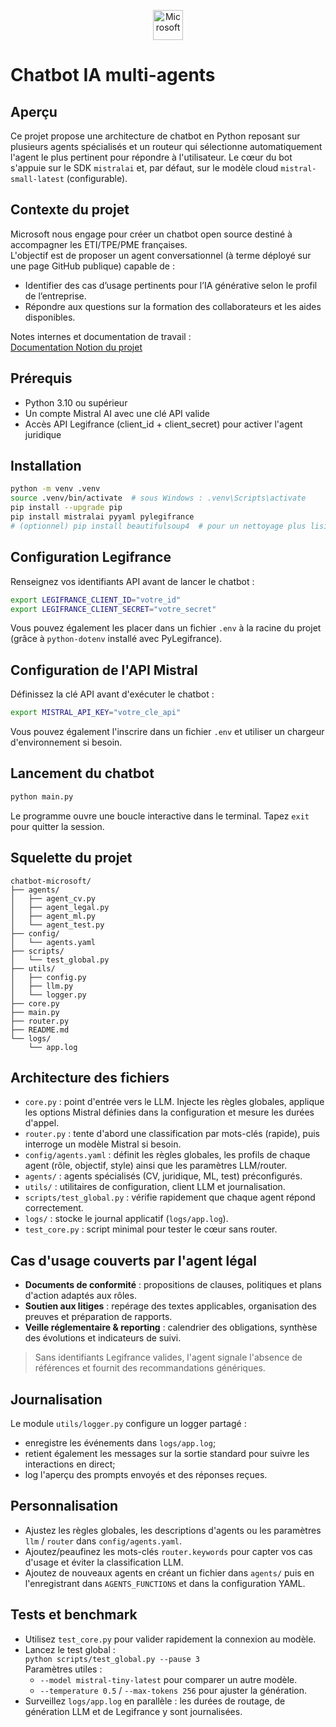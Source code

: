 <p align="center">
  <img src="https://upload.wikimedia.org/wikipedia/commons/4/44/Microsoft_logo.svg" alt="Microsoft" height="48">
</p>

# Chatbot IA multi-agents

## Aperçu
Ce projet propose une architecture de chatbot en Python reposant sur plusieurs agents spécialisés
et un routeur qui sélectionne automatiquement l'agent le plus pertinent pour répondre à
l'utilisateur. Le cœur du bot s'appuie sur le SDK `mistralai` et, par défaut, sur le modèle cloud
`mistral-small-latest` (configurable).

## **Contexte du projet**
Microsoft nous engage pour créer un chatbot open source destiné à accompagner les ETI/TPE/PME françaises.  
L'objectif est de proposer un agent conversationnel (à terme déployé sur une page GitHub publique) capable de :
- Identifier des cas d’usage pertinents pour l’IA générative selon le profil de l’entreprise.
- Répondre aux questions sur la formation des collaborateurs et les aides disponibles.

Notes internes et documentation de travail :  
<a href="https://www.notion.so/PROJET-MICROSOFT-A-vous-l-IA-276b73b4f1d480fc91d4e18c799c5c0a#276b73b4f1d480fc91d4e18c799c5c0a" target="_blank" rel="noreferrer">Documentation Notion du projet</a>

## Prérequis
- Python 3.10 ou supérieur
- Un compte Mistral AI avec une clé API valide
- Accès API Legifrance (client_id + client_secret) pour activer l'agent juridique

## Installation
```bash
python -m venv .venv
source .venv/bin/activate  # sous Windows : .venv\Scripts\activate
pip install --upgrade pip
pip install mistralai pyyaml pylegifrance
# (optionnel) pip install beautifulsoup4  # pour un nettoyage plus lisible du texte Legifrance
```

## Configuration Legifrance
Renseignez vos identifiants API avant de lancer le chatbot :
```bash
export LEGIFRANCE_CLIENT_ID="votre_id"
export LEGIFRANCE_CLIENT_SECRET="votre_secret"
```
Vous pouvez également les placer dans un fichier `.env` à la racine du projet (grâce à `python-dotenv` installé avec PyLegifrance).

## Configuration de l'API Mistral
Définissez la clé API avant d'exécuter le chatbot :
```bash
export MISTRAL_API_KEY="votre_cle_api"
```
Vous pouvez également l'inscrire dans un fichier `.env` et utiliser un chargeur d'environnement si besoin.

## Lancement du chatbot
```bash
python main.py
```
Le programme ouvre une boucle interactive dans le terminal. Tapez `exit` pour quitter la session.

## Squelette du projet
```text
chatbot-microsoft/
├── agents/
│   ├── agent_cv.py
│   ├── agent_legal.py
│   ├── agent_ml.py
│   └── agent_test.py
├── config/
│   └── agents.yaml
├── scripts/
│   └── test_global.py
├── utils/
│   ├── config.py
│   ├── llm.py
│   └── logger.py
├── core.py
├── main.py
├── router.py
├── README.md
└── logs/
    └── app.log
```

## Architecture des fichiers
- `core.py` : point d'entrée vers le LLM. Injecte les règles globales, applique les options
  Mistral définies dans la configuration et mesure les durées d'appel.
- `router.py` : tente d'abord une classification par mots-clés (rapide), puis interroge un
  modèle Mistral si besoin.
- `config/agents.yaml` : définit les règles globales, les profils de chaque agent
  (rôle, objectif, style) ainsi que les paramètres LLM/router.
- `agents/` : agents spécialisés (CV, juridique, ML, test) préconfigurés.
- `utils/` : utilitaires de configuration, client LLM et journalisation.
- `scripts/test_global.py` : vérifie rapidement que chaque agent répond correctement.
- `logs/` : stocke le journal applicatif (`logs/app.log`).
- `test_core.py` : script minimal pour tester le cœur sans router.

## Cas d'usage couverts par l'agent légal
- **Documents de conformité** : propositions de clauses, politiques et plans d'action adaptés aux rôles.
- **Soutien aux litiges** : repérage des textes applicables, organisation des preuves et préparation de rapports.
- **Veille réglementaire & reporting** : calendrier des obligations, synthèse des évolutions et indicateurs de suivi.
> Sans identifiants Legifrance valides, l'agent signale l'absence de références et fournit des recommandations génériques.

## Journalisation
Le module `utils/logger.py` configure un logger partagé :
- enregistre les événements dans `logs/app.log`;
- retient également les messages sur la sortie standard pour suivre les interactions en direct;
- log l'aperçu des prompts envoyés et des réponses reçues.

## Personnalisation
- Ajustez les règles globales, les descriptions d'agents ou les paramètres `llm` / `router` dans `config/agents.yaml`.
- Ajoutez/peaufinez les mots-clés `router.keywords` pour capter vos cas d'usage et éviter la classification LLM.
- Ajoutez de nouveaux agents en créant un fichier dans `agents/` puis en l'enregistrant dans
  `AGENTS_FUNCTIONS` et dans la configuration YAML.

## Tests et benchmark
- Utilisez `test_core.py` pour valider rapidement la connexion au modèle.
- Lancez le test global :  
  `python scripts/test_global.py --pause 3`  
  Paramètres utiles :
  - `--model mistral-tiny-latest` pour comparer un autre modèle.
  - `--temperature 0.5` / `--max-tokens 256` pour ajuster la génération.
- Surveillez `logs/app.log` en parallèle : les durées de routage, de génération LLM et de Legifrance y sont journalisées.
